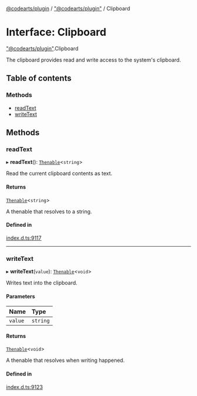 [@codearts/plugin](../README.md) / ["@codearts/plugin"](../modules/_codearts_plugin_.md) / Clipboard

# Interface: Clipboard

["@codearts/plugin"](../modules/_codearts_plugin_.md).Clipboard

The clipboard provides read and write access to the system's clipboard.

## Table of contents

### Methods

- [readText](codearts_plugin_.Clipboard.md#readtext)
- [writeText](codearts_plugin_.Clipboard.md#writetext)

## Methods

### readText

▸ **readText**(): [`Thenable`](Thenable.md)<`string`\>

Read the current clipboard contents as text.

#### Returns

[`Thenable`](Thenable.md)<`string`\>

A thenable that resolves to a string.

#### Defined in

[index.d.ts:9117](https://github.com/xyz-fish/cloudide-plugin-api/blob/9927cd6/index.d.ts#L9117)

___

### writeText

▸ **writeText**(`value`): [`Thenable`](Thenable.md)<`void`\>

Writes text into the clipboard.

#### Parameters

| Name | Type |
| :------ | :------ |
| `value` | `string` |

#### Returns

[`Thenable`](Thenable.md)<`void`\>

A thenable that resolves when writing happened.

#### Defined in

[index.d.ts:9123](https://github.com/xyz-fish/cloudide-plugin-api/blob/9927cd6/index.d.ts#L9123)

